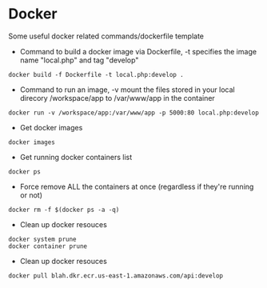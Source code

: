 # Docker
Some useful docker related commands/dockerfile template

* Command to build a docker image via Dockerfile, -t specifies the image name "local.php" and tag "develop"
```
docker build -f Dockerfile -t local.php:develop .
```

* Command to run an image, -v mount the files stored in your local direcory /workspace/app to /var/www/app in the container
```
docker run -v /workspace/app:/var/www/app -p 5000:80 local.php:develop
```

* Get docker images
```
docker images
```

* Get running docker containers list
```
docker ps
```

* Force remove ALL the containers at once (regardless if they're running or not) 
```
docker rm -f $(docker ps -a -q)
```

* Clean up docker resouces
```
docker system prune
docker container prune
```

* Clean up docker resouces
```
docker pull blah.dkr.ecr.us-east-1.amazonaws.com/api:develop
```
